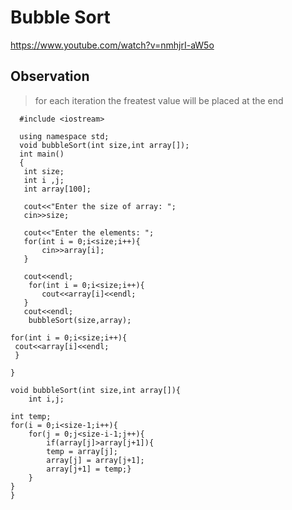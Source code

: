 # Bubble Sort

https://www.youtube.com/watch?v=nmhjrI-aW5o


## Observation 

>  for each iteration the freatest value will be placed at the end

      #include <iostream>

      using namespace std;
      void bubbleSort(int size,int array[]);
      int main()
      {
       int size;
       int i ,j;
       int array[100];

       cout<<"Enter the size of array: ";
       cin>>size;

       cout<<"Enter the elements: ";
       for(int i = 0;i<size;i++){
           cin>>array[i];
       }

       cout<<endl;
        for(int i = 0;i<size;i++){
           cout<<array[i]<<endl;
       }
       cout<<endl;
        bubbleSort(size,array);
 
    for(int i = 0;i<size;i++){
     cout<<array[i]<<endl;
     }

    }

    void bubbleSort(int size,int array[]){
        int i,j;
    
    int temp;
    for(i = 0;i<size-1;i++){
        for(j = 0;j<size-i-1;j++){
            if(array[j]>array[j+1]){
            temp = array[j];
            array[j] = array[j+1];
            array[j+1] = temp;}
        }
    }
    }
